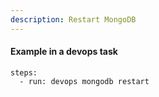 ```yaml
---
description: Restart MongoDB
---
```


#### Example in a devops task

    steps:
      - run: devops mongodb restart
